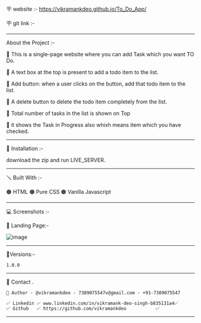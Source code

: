 🪧 website :- https://vikramankdeo.github.io/To_Do_App/

🪧 git link :-



---
About the Project :-

🔴 This is a single-page website where you can add Task which you want TO Do.

🔴 A text box at the top is present to add a todo item to the list.

🔴 Add button: when a user clicks on the button, add that todo item to the list.

🔴 A delete button to delete the todo item completely from the list.

🔴 Total number of tasks in the list is shown on Top 

🔴 it shows the Task in Progress also whixh means item which you have checked.




---

📐 Installation :-

download the zip and run LIVE_SERVER.

---

🪛 Built With :-

🟠 HTML
🟠 Pure CSS
🟠 Vanilla Javascript

---

💻 Screenshots :-

🔴 Landing Page:-

![image](https://github.com/vikramankdeo/To_Do_App/assets/144257125/fdfaf5f1-dd9d-4621-b24f-c129629e2d48)




---

🚦Versions:-

    1.0.0

---

🙎 Contact .

    🔗 Author - @vikramankdeo - 7389075547v@gmail.com - +91-7389075547

    ✅ Linkedin ✅ www.linkedin.com/in/vikramank-deo-singh-b835131a4✅
    ✅ Github   ✅ https://github.com/vikramankdeo           ✅

---
